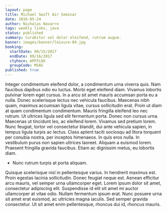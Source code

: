 ```yaml
---
layout: page
title: Michael Swift Air Seminar
date: 2016-05-24
author: Nicholas Navarro
tags: weekly links, java
status: published
summary: Curabitur vel dolor eleifend, rutrum augue.
banner: images/banner/leisure-04.jpg
booking:
  startDate: 09/15/2017
  endDate: 09/16/2017
  ctyhocn: APFFLHX
  groupCode: MSAS
published: true
---
```

Integer condimentum eleifend dolor, a condimentum urna viverra quis. Nam faucibus dapibus odio eu luctus. Morbi eget eleifend diam. Vivamus lobortis pulvinar lorem eget cursus. In a arcu sit amet mauris accumsan porta eu a nulla. Donec scelerisque lectus nec vehicula faucibus. Maecenas nibh quam, maximus accumsan ligula vitae, cursus sollicitudin erat. Proin ut diam at quam condimentum condimentum. Mauris fringilla eleifend leo nec rutrum.
Ut ultrices ligula sed elit fermentum porta. Donec non cursus urna. Maecenas ut tincidunt leo, ac eleifend lorem. Vivamus sed pretium lorem. Nunc feugiat, tortor vel consectetur blandit, dui ante vehicula sapien, in tempus ligula turpis ac lectus. Class aptent taciti sociosqu ad litora torquent per conubia nostra, per inceptos himenaeos. In quis eros nulla. In vestibulum purus non sapien ultrices laoreet. Aliquam a euismod lorem. Praesent fringilla gravida faucibus. Etiam ac dignissim metus, eu lobortis diam.

* Nunc rutrum turpis at porta aliquam.

Quisque scelerisque nisl in pellentesque varius. In hendrerit maximus est. Proin egestas lacinia sollicitudin. Donec feugiat neque est. Aenean efficitur arcu mauris, vel semper urna ullamcorper eget. Lorem ipsum dolor sit amet, consectetur adipiscing elit. Suspendisse id elit sit amet mi auctor ullamcorper at vitae odio. Nullam fermentum ipsum erat. Nunc posuere urna sit amet erat euismod, ac ultricies magna iaculis. Sed semper gravida consectetur. Ut sit amet enim pellentesque, rhoncus dui id, rhoncus mauris.
